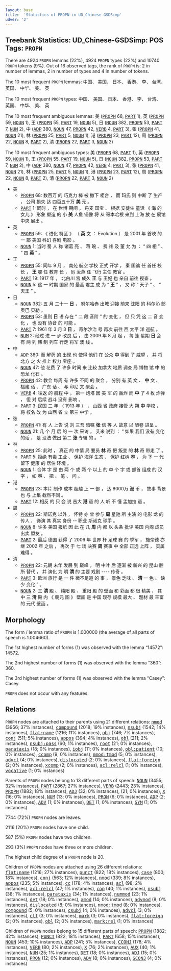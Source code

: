 ```yaml
---
layout: base
title:  'Statistics of PROPN in UD_Chinese-GSDSimp'
udver: '2'
---
```


## Treebank Statistics: UD_Chinese-GSDSimp: POS Tags: `PROPN`

There are 4924 `PROPN` lemmas (22%), 4924 `PROPN` types (22%) and 10740 `PROPN` tokens (9%).
Out of 16 observed tags, the rank of `PROPN` is: 2 in number of lemmas, 2 in number of types and 4 in number of tokens.

The 10 most frequent `PROPN` lemmas: 中国、 美国、 日本、 香港、 李、 台湾、 英国、 中华、 美、 英

The 10 most frequent `PROPN` types:  中国、 美国、 日本、 香港、 李、 台湾、 英国、 中华、 美、 英

The 10 most frequent ambiguous lemmas: 美 (<tt><a href="zh_gsdsimp-pos-PROPN.html">PROPN</a></tt> 68, <tt><a href="zh_gsdsimp-pos-PART.html">PART</a></tt> 1), 英 (<tt><a href="zh_gsdsimp-pos-PROPN.html">PROPN</a></tt> 59, <tt><a href="zh_gsdsimp-pos-NOUN.html">NOUN</a></tt> 1), 王 (<tt><a href="zh_gsdsimp-pos-PROPN.html">PROPN</a></tt> 55, <tt><a href="zh_gsdsimp-pos-PART.html">PART</a></tt> 19, <tt><a href="zh_gsdsimp-pos-NOUN.html">NOUN</a></tt> 5), 日 (<tt><a href="zh_gsdsimp-pos-NOUN.html">NOUN</a></tt> 382, <tt><a href="zh_gsdsimp-pos-PROPN.html">PROPN</a></tt> 53, <tt><a href="zh_gsdsimp-pos-PART.html">PART</a></tt> 7, <tt><a href="zh_gsdsimp-pos-NUM.html">NUM</a></tt> 2), 中 (<tt><a href="zh_gsdsimp-pos-ADP.html">ADP</a></tt> 380, <tt><a href="zh_gsdsimp-pos-NOUN.html">NOUN</a></tt> 47, <tt><a href="zh_gsdsimp-pos-PROPN.html">PROPN</a></tt> 42, <tt><a href="zh_gsdsimp-pos-VERB.html">VERB</a></tt> 4, <tt><a href="zh_gsdsimp-pos-PART.html">PART</a></tt> 3), 张 (<tt><a href="zh_gsdsimp-pos-PROPN.html">PROPN</a></tt> 41, <tt><a href="zh_gsdsimp-pos-NOUN.html">NOUN</a></tt> 21), 林 (<tt><a href="zh_gsdsimp-pos-PROPN.html">PROPN</a></tt> 25, <tt><a href="zh_gsdsimp-pos-PART.html">PART</a></tt> 5, <tt><a href="zh_gsdsimp-pos-NOUN.html">NOUN</a></tt> 1), 港 (<tt><a href="zh_gsdsimp-pos-PROPN.html">PROPN</a></tt> 23, <tt><a href="zh_gsdsimp-pos-PART.html">PART</a></tt> 12), 周 (<tt><a href="zh_gsdsimp-pos-PROPN.html">PROPN</a></tt> 22, <tt><a href="zh_gsdsimp-pos-NOUN.html">NOUN</a></tt> 8, <tt><a href="zh_gsdsimp-pos-PART.html">PART</a></tt> 2), 清 (<tt><a href="zh_gsdsimp-pos-PROPN.html">PROPN</a></tt> 22, <tt><a href="zh_gsdsimp-pos-PART.html">PART</a></tt> 3, <tt><a href="zh_gsdsimp-pos-NOUN.html">NOUN</a></tt> 2)

The 10 most frequent ambiguous types:  美 (<tt><a href="zh_gsdsimp-pos-PROPN.html">PROPN</a></tt> 68, <tt><a href="zh_gsdsimp-pos-PART.html">PART</a></tt> 1), 英 (<tt><a href="zh_gsdsimp-pos-PROPN.html">PROPN</a></tt> 59, <tt><a href="zh_gsdsimp-pos-NOUN.html">NOUN</a></tt> 1), 王 (<tt><a href="zh_gsdsimp-pos-PROPN.html">PROPN</a></tt> 55, <tt><a href="zh_gsdsimp-pos-PART.html">PART</a></tt> 19, <tt><a href="zh_gsdsimp-pos-NOUN.html">NOUN</a></tt> 5), 日 (<tt><a href="zh_gsdsimp-pos-NOUN.html">NOUN</a></tt> 382, <tt><a href="zh_gsdsimp-pos-PROPN.html">PROPN</a></tt> 53, <tt><a href="zh_gsdsimp-pos-PART.html">PART</a></tt> 7, <tt><a href="zh_gsdsimp-pos-NUM.html">NUM</a></tt> 2), 中 (<tt><a href="zh_gsdsimp-pos-ADP.html">ADP</a></tt> 380, <tt><a href="zh_gsdsimp-pos-NOUN.html">NOUN</a></tt> 47, <tt><a href="zh_gsdsimp-pos-PROPN.html">PROPN</a></tt> 42, <tt><a href="zh_gsdsimp-pos-VERB.html">VERB</a></tt> 4, <tt><a href="zh_gsdsimp-pos-PART.html">PART</a></tt> 3), 张 (<tt><a href="zh_gsdsimp-pos-PROPN.html">PROPN</a></tt> 41, <tt><a href="zh_gsdsimp-pos-NOUN.html">NOUN</a></tt> 21), 林 (<tt><a href="zh_gsdsimp-pos-PROPN.html">PROPN</a></tt> 25, <tt><a href="zh_gsdsimp-pos-PART.html">PART</a></tt> 5, <tt><a href="zh_gsdsimp-pos-NOUN.html">NOUN</a></tt> 1), 港 (<tt><a href="zh_gsdsimp-pos-PROPN.html">PROPN</a></tt> 23, <tt><a href="zh_gsdsimp-pos-PART.html">PART</a></tt> 12), 周 (<tt><a href="zh_gsdsimp-pos-PROPN.html">PROPN</a></tt> 22, <tt><a href="zh_gsdsimp-pos-NOUN.html">NOUN</a></tt> 8, <tt><a href="zh_gsdsimp-pos-PART.html">PART</a></tt> 2), 清 (<tt><a href="zh_gsdsimp-pos-PROPN.html">PROPN</a></tt> 22, <tt><a href="zh_gsdsimp-pos-PART.html">PART</a></tt> 3, <tt><a href="zh_gsdsimp-pos-NOUN.html">NOUN</a></tt> 2)


* 美
  * <tt><a href="zh_gsdsimp-pos-PROPN.html">PROPN</a></tt> 68: 数百万 的 巧克力 棒 被 撤下 柜台 ， 而 玛氏 则 中断 了 生产 ， 公司 损失 达 四百五十万 <b>美</b> 元 。
  * <tt><a href="zh_gsdsimp-pos-PART.html">PART</a></tt> 1: 同时 ， 在 世博 期间 ， 丹麦 国宝 、 根据 安徒生 童话 《 海 的 女儿 》 形象 塑造 的 小 <b>美</b> 人鱼 铜像 将 从 哥本哈根 来到 上海 放 在 展馆 中央 展出 。
* 英
  * <tt><a href="zh_gsdsimp-pos-PROPN.html">PROPN</a></tt> 59: 《 进化 特区 》 （ <b>英</b> 文 ： Evolution ） 是 2001 年 首映 的 一 部 美国 科幻 喜剧 电影 。
  * <tt><a href="zh_gsdsimp-pos-NOUN.html">NOUN</a></tt> 1: 当时 蜀 人 称 诸葛 亮 、 蒋 琬 、 费 祎 及 董 允 为 ： “ 四 相 ” 、 “ 四 <b>英</b> ” 。
* 王
  * <tt><a href="zh_gsdsimp-pos-PROPN.html">PROPN</a></tt> 55: 同年 9 月 ， 南苑 航空 学校 正式 开学 ， 秦 国镛 任 首任 校长 ， <b>王</b> 鄂 任 教育 长 ， 厉 汝燕 任 飞行 主任 教官 。
  * <tt><a href="zh_gsdsimp-pos-PART.html">PART</a></tt> 19: 1917 年 ， 北白川 宫 成久 <b>王</b> 与 王妃 也 亲自 前往 视查 。
  * <tt><a href="zh_gsdsimp-pos-NOUN.html">NOUN</a></tt> 5: 这 一 时期 国家 的 最高 君主 成 为 “ <b>王</b> ” ， 又 称 “ 天子 ” 、 “ 天王 ” 。
* 日
  * <tt><a href="zh_gsdsimp-pos-NOUN.html">NOUN</a></tt> 382: 五 月 二十一 <b>日</b> ， 努尔哈赤 出城 迎接 前来 沈阳 的 科尔沁 部 奥巴 贝勒 。
  * <tt><a href="zh_gsdsimp-pos-PROPN.html">PROPN</a></tt> 53: 虽则 <b>日</b> 语 存在 “ 二 段 音阶 ” 的 变化 ， 但 只 凭 这 二 音 变化 ， 也 没有 协音 的 可能 。
  * <tt><a href="zh_gsdsimp-pos-PART.html">PART</a></tt> 7: 1961 年 3 月 3 <b>日</b> ， 奇尔沙治 号 再次 前往 西 太平 洋 巡航 。
  * <tt><a href="zh_gsdsimp-pos-NUM.html">NUM</a></tt> 2: 经过 进 一 步 改良 后 ， 由 2009 年 8 月 起 ， 每 逢 星期 <b>日</b> 会 有 两 列 韩 制 列车 行走 将军 澳 线 。
* 中
  * <tt><a href="zh_gsdsimp-pos-ADP.html">ADP</a></tt> 380: 而 解药 的 出现 也 使得 他们 在 公众 <b>中</b> 得到 了 威望 ， 并 将 北方 之 火 推上 权力 宝座 。
  * <tt><a href="zh_gsdsimp-pos-NOUN.html">NOUN</a></tt> 47: 他 花费 了 许多 时间 来 比较 加拿大 地质 调查 局 博物 馆 <b>中</b> 的 恐龙 化石 。
  * <tt><a href="zh_gsdsimp-pos-PROPN.html">PROPN</a></tt> 42: 教会 每周 有 许多 不同 的 聚会 ， 分别 有 英 文 、 <b>中</b> 文 、 福建 话 、 广东 话 、 与 印尼 文 聚会 。
  * <tt><a href="zh_gsdsimp-pos-VERB.html">VERB</a></tt> 4: 往返 的 航程 中 ， 第一 炮塔 因 美 军 的 轰炸 而 <b>中</b> 了 4 枚 炸弹 ， 但 对 后续 战斗 没有 影响 。
  * <tt><a href="zh_gsdsimp-pos-PART.html">PART</a></tt> 3: 民国 二 年 （ 1913 年 ） ， 山西 省 政府 接管 大 朔 <b>中</b> 学校 ， 将 校名 改 为 山西 省 立 第三 中学 。
* 张
  * <tt><a href="zh_gsdsimp-pos-PROPN.html">PROPN</a></tt> 41: 有 人 上告 说 刘 三吾 暗嘱 <b>张</b> 信 等 人 故意 以 陋卷 进呈 。
  * <tt><a href="zh_gsdsimp-pos-NOUN.html">NOUN</a></tt> 21: 几 个 月 后 的 一 次 采访 ， 艾米 说到 ： “ 如果 我们 没有 变化 的话 ， 是 没法 做出 第二 <b>张</b> 专辑 的 。 ”
* 林
  * <tt><a href="zh_gsdsimp-pos-PROPN.html">PROPN</a></tt> 25: 此时 ， 真正 的 中情 局 要员 <b>林</b> 奇 把 叛变 的 <b>林</b> 奇 带走 了 。
  * <tt><a href="zh_gsdsimp-pos-PART.html">PART</a></tt> 5: 拒绝 有毒 工业 、 保护 海洋 生态 、 保护 红树 <b>林</b> ， 为 下 一 代 留下 健康 的 居住 环境 。
  * <tt><a href="zh_gsdsimp-pos-NOUN.html">NOUN</a></tt> 1: 合体 字 是 由 两 个 或 两 个 以上 的 单 个 字 或 部首 组成 的 汉字 ， 如 <b>林</b> 、 把 、 笔 、 问 。
* 港
  * <tt><a href="zh_gsdsimp-pos-PROPN.html">PROPN</a></tt> 23: 本片 制作 成本 超越 上 一 部 ， 达 8000万 <b>港</b> 币 ， 故事 背景 也 与 上集 截然不同 。
  * <tt><a href="zh_gsdsimp-pos-PART.html">PART</a></tt> 12: 相反 的 只 会 说 吉大 <b>港</b> 语 的 人 听 不 懂 孟加拉 语 。
* 周
  * <tt><a href="zh_gsdsimp-pos-PROPN.html">PROPN</a></tt> 22: 斯诺克 以外 ， 怀特 亦 曾 参与 <b>周</b> 星驰 所 主演 的 电影 龙 的 传人 ， 饰演 其 真实 身份 -- 职业 斯诺克 球手 。
  * <tt><a href="zh_gsdsimp-pos-NOUN.html">NOUN</a></tt> 8: 许多 美国 报纸 因 此 在 几 <b>周</b> 内 都 以 头条 批评 美国 内阁 成员 出卖 盟友 。
  * <tt><a href="zh_gsdsimp-pos-PART.html">PART</a></tt> 2: 最后 德国 获得 了 2006 年 世界 杯 足球 赛 的 季军 ， 施奈德 亦 继 2002 年 之后 ， 再次 于 七 场 决赛 <b>周</b> 赛事 中 全部 正选 上阵 ， 实属 难得 。
* 清
  * <tt><a href="zh_gsdsimp-pos-PROPN.html">PROPN</a></tt> 22: 元朝 末年 发展 到 巅峰 ， 明 中叶 后 逐渐 被 新兴 的 昆山 腔 所 替代 ， 并 演化 为 明 <b>清</b> 的 主要 戏剧 ---- 传奇 。
  * <tt><a href="zh_gsdsimp-pos-PART.html">PART</a></tt> 3: 欧洲 旅行 是 一 件 微不足道 的 事 ， 景色 乏味 、 <b>清</b> 一 色 、 缺少 变化 ” 。
  * <tt><a href="zh_gsdsimp-pos-NOUN.html">NOUN</a></tt> 2: 三 <b>清</b> 殿 、 纯阳 殿 、 重阳 殿 的 壁画 和 彩画 都 很 精美 ， 其中 三 <b>清</b> 殿 内 《 朝元 图 》 壁画 是 中国 现存 规模 最大 、 题材 最 丰富 的 元代 壁画 。

## Morphology

The form / lemma ratio of `PROPN` is 1.000000 (the average of all parts of speech is 1.004660).

The 1st highest number of forms (1) was observed with the lemma “14572”: 14572.

The 2nd highest number of forms (1) was observed with the lemma “360”: 360.

The 3rd highest number of forms (1) was observed with the lemma “Casey”: Casey.

`PROPN` does not occur with any features.


## Relations

`PROPN` nodes are attached to their parents using 21 different relations: <tt><a href="zh_gsdsimp-dep-nmod.html">nmod</a></tt> (3956; 37% instances), <tt><a href="zh_gsdsimp-dep-compound.html">compound</a></tt> (2018; 19% instances), <tt><a href="zh_gsdsimp-dep-nsubj.html">nsubj</a></tt> (1542; 14% instances), <tt><a href="zh_gsdsimp-dep-flat-name.html">flat:name</a></tt> (1216; 11% instances), <tt><a href="zh_gsdsimp-dep-obj.html">obj</a></tt> (746; 7% instances), <tt><a href="zh_gsdsimp-dep-conj.html">conj</a></tt> (511; 5% instances), <tt><a href="zh_gsdsimp-dep-appos.html">appos</a></tt> (394; 4% instances), <tt><a href="zh_gsdsimp-dep-obl.html">obl</a></tt> (211; 2% instances), <tt><a href="zh_gsdsimp-dep-nsubj-pass.html">nsubj:pass</a></tt> (60; 1% instances), <tt><a href="zh_gsdsimp-dep-root.html">root</a></tt> (21; 0% instances), <tt><a href="zh_gsdsimp-dep-parataxis.html">parataxis</a></tt> (18; 0% instances), <tt><a href="zh_gsdsimp-dep-iobj.html">iobj</a></tt> (11; 0% instances), <tt><a href="zh_gsdsimp-dep-obl-patient.html">obl:patient</a></tt> (10; 0% instances), <tt><a href="zh_gsdsimp-dep-ccomp.html">ccomp</a></tt> (9; 0% instances), <tt><a href="zh_gsdsimp-dep-nmod-tmod.html">nmod:tmod</a></tt> (5; 0% instances), <tt><a href="zh_gsdsimp-dep-advcl.html">advcl</a></tt> (4; 0% instances), <tt><a href="zh_gsdsimp-dep-dislocated.html">dislocated</a></tt> (2; 0% instances), <tt><a href="zh_gsdsimp-dep-flat-foreign.html">flat:foreign</a></tt> (2; 0% instances), <tt><a href="zh_gsdsimp-dep-xcomp.html">xcomp</a></tt> (2; 0% instances), <tt><a href="zh_gsdsimp-dep-acl-relcl.html">acl:relcl</a></tt> (1; 0% instances), <tt><a href="zh_gsdsimp-dep-vocative.html">vocative</a></tt> (1; 0% instances)

Parents of `PROPN` nodes belong to 13 different parts of speech: <tt><a href="zh_gsdsimp-pos-NOUN.html">NOUN</a></tt> (3455; 32% instances), <tt><a href="zh_gsdsimp-pos-PART.html">PART</a></tt> (2867; 27% instances), <tt><a href="zh_gsdsimp-pos-VERB.html">VERB</a></tt> (2443; 23% instances), <tt><a href="zh_gsdsimp-pos-PROPN.html">PROPN</a></tt> (1882; 18% instances), <tt><a href="zh_gsdsimp-pos-ADJ.html">ADJ</a></tt> (32; 0% instances),  (21; 0% instances), <tt><a href="zh_gsdsimp-pos-X.html">X</a></tt> (16; 0% instances), <tt><a href="zh_gsdsimp-pos-NUM.html">NUM</a></tt> (13; 0% instances), <tt><a href="zh_gsdsimp-pos-PRON.html">PRON</a></tt> (6; 0% instances), <tt><a href="zh_gsdsimp-pos-ADP.html">ADP</a></tt> (2; 0% instances), <tt><a href="zh_gsdsimp-pos-ADV.html">ADV</a></tt> (1; 0% instances), <tt><a href="zh_gsdsimp-pos-DET.html">DET</a></tt> (1; 0% instances), <tt><a href="zh_gsdsimp-pos-SYM.html">SYM</a></tt> (1; 0% instances)

7744 (72%) `PROPN` nodes are leaves.

2116 (20%) `PROPN` nodes have one child.

587 (5%) `PROPN` nodes have two children.

293 (3%) `PROPN` nodes have three or more children.

The highest child degree of a `PROPN` node is 20.

Children of `PROPN` nodes are attached using 26 different relations: <tt><a href="zh_gsdsimp-dep-flat-name.html">flat:name</a></tt> (1216; 27% instances), <tt><a href="zh_gsdsimp-dep-punct.html">punct</a></tt> (822; 18% instances), <tt><a href="zh_gsdsimp-dep-case.html">case</a></tt> (800; 18% instances), <tt><a href="zh_gsdsimp-dep-conj.html">conj</a></tt> (563; 12% instances), <tt><a href="zh_gsdsimp-dep-nmod.html">nmod</a></tt> (339; 8% instances), <tt><a href="zh_gsdsimp-dep-appos.html">appos</a></tt> (235; 5% instances), <tt><a href="zh_gsdsimp-dep-cc.html">cc</a></tt> (178; 4% instances), <tt><a href="zh_gsdsimp-dep-acl.html">acl</a></tt> (98; 2% instances), <tt><a href="zh_gsdsimp-dep-acl-relcl.html">acl:relcl</a></tt> (47; 1% instances), <tt><a href="zh_gsdsimp-dep-cop.html">cop</a></tt> (40; 1% instances), <tt><a href="zh_gsdsimp-dep-nsubj.html">nsubj</a></tt> (38; 1% instances), <tt><a href="zh_gsdsimp-dep-parataxis.html">parataxis</a></tt> (34; 1% instances), <tt><a href="zh_gsdsimp-dep-nummod.html">nummod</a></tt> (23; 1% instances), <tt><a href="zh_gsdsimp-dep-det.html">det</a></tt> (18; 0% instances), <tt><a href="zh_gsdsimp-dep-amod.html">amod</a></tt> (14; 0% instances), <tt><a href="zh_gsdsimp-dep-advmod.html">advmod</a></tt> (8; 0% instances), <tt><a href="zh_gsdsimp-dep-dislocated.html">dislocated</a></tt> (8; 0% instances), <tt><a href="zh_gsdsimp-dep-nmod-tmod.html">nmod:tmod</a></tt> (8; 0% instances), <tt><a href="zh_gsdsimp-dep-compound.html">compound</a></tt> (5; 0% instances), <tt><a href="zh_gsdsimp-dep-csubj.html">csubj</a></tt> (4; 0% instances), <tt><a href="zh_gsdsimp-dep-advcl.html">advcl</a></tt> (3; 0% instances), <tt><a href="zh_gsdsimp-dep-clf.html">clf</a></tt> (3; 0% instances), <tt><a href="zh_gsdsimp-dep-mark.html">mark</a></tt> (3; 0% instances), <tt><a href="zh_gsdsimp-dep-flat-foreign.html">flat:foreign</a></tt> (2; 0% instances), <tt><a href="zh_gsdsimp-dep-obl.html">obl</a></tt> (2; 0% instances), <tt><a href="zh_gsdsimp-dep-mark-rel.html">mark:rel</a></tt> (1; 0% instances)

Children of `PROPN` nodes belong to 15 different parts of speech: <tt><a href="zh_gsdsimp-pos-PROPN.html">PROPN</a></tt> (1882; 42% instances), <tt><a href="zh_gsdsimp-pos-PUNCT.html">PUNCT</a></tt> (822; 18% instances), <tt><a href="zh_gsdsimp-pos-PART.html">PART</a></tt> (658; 15% instances), <tt><a href="zh_gsdsimp-pos-NOUN.html">NOUN</a></tt> (453; 10% instances), <tt><a href="zh_gsdsimp-pos-ADP.html">ADP</a></tt> (241; 5% instances), <tt><a href="zh_gsdsimp-pos-CCONJ.html">CCONJ</a></tt> (178; 4% instances), <tt><a href="zh_gsdsimp-pos-VERB.html">VERB</a></tt> (80; 2% instances), <tt><a href="zh_gsdsimp-pos-X.html">X</a></tt> (76; 2% instances), <tt><a href="zh_gsdsimp-pos-AUX.html">AUX</a></tt> (40; 1% instances), <tt><a href="zh_gsdsimp-pos-NUM.html">NUM</a></tt> (25; 1% instances), <tt><a href="zh_gsdsimp-pos-DET.html">DET</a></tt> (18; 0% instances), <tt><a href="zh_gsdsimp-pos-ADJ.html">ADJ</a></tt> (15; 0% instances), <tt><a href="zh_gsdsimp-pos-PRON.html">PRON</a></tt> (12; 0% instances), <tt><a href="zh_gsdsimp-pos-ADV.html">ADV</a></tt> (8; 0% instances), <tt><a href="zh_gsdsimp-pos-SCONJ.html">SCONJ</a></tt> (4; 0% instances)

